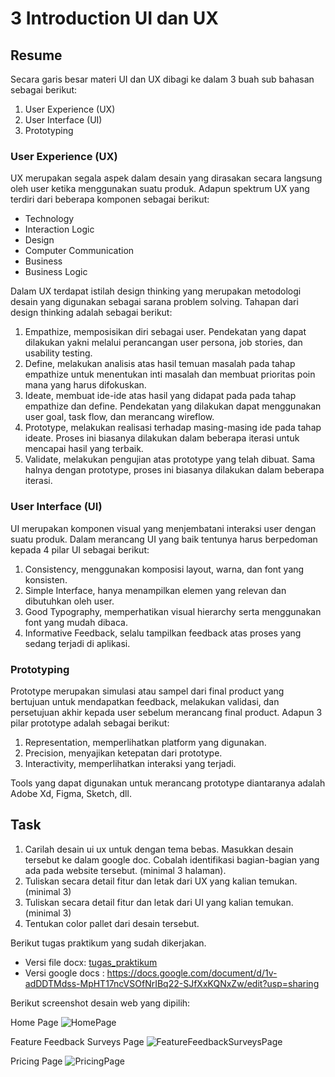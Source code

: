 # 3 Introduction UI dan UX

## Resume

Secara garis besar materi UI dan UX dibagi ke dalam 3 buah sub bahasan sebagai berikut:
1. User Experience (UX)
2. User Interface (UI)
3. Prototyping

### User Experience (UX)

UX merupakan segala aspek dalam desain yang dirasakan secara langsung oleh user ketika menggunakan suatu produk. Adapun spektrum UX yang terdiri dari beberapa komponen sebagai berikut:

- Technology
- Interaction Logic
- Design
- Computer Communication
- Business
- Business Logic

Dalam UX terdapat istilah design thinking yang merupakan metodologi desain yang digunakan sebagai sarana problem solving. Tahapan dari design thinking adalah sebagai berikut:

1. Empathize, memposisikan diri sebagai user. Pendekatan yang dapat dilakukan yakni melalui perancangan user persona, job stories, dan usability testing.
2. Define, melakukan analisis atas hasil temuan masalah pada tahap empathize untuk menentukan inti masalah dan membuat prioritas poin mana yang harus difokuskan.
3. Ideate, membuat ide-ide atas hasil yang didapat pada pada tahap empathize dan define. Pendekatan yang dilakukan dapat menggunakan user goal, task flow, dan merancang wireflow.
4. Prototype, melakukan realisasi terhadap masing-masing ide pada tahap ideate. Proses ini biasanya dilakukan dalam beberapa iterasi untuk mencapai hasil yang terbaik.
5. Validate, melakukan pengujian atas prototype yang telah dibuat. Sama halnya dengan prototype, proses ini biasanya dilakukan dalam beberapa iterasi.

### User Interface (UI)

UI merupakan komponen visual yang menjembatani interaksi user dengan suatu produk. Dalam merancang UI yang baik tentunya harus berpedoman kepada 4 pilar UI sebagai berikut:

1. Consistency, menggunakan komposisi layout, warna, dan font yang konsisten.
2. Simple Interface, hanya menampilkan elemen yang relevan dan dibutuhkan oleh user.
3. Good Typography, memperhatikan visual hierarchy serta menggunakan font yang mudah dibaca.
4. Informative Feedback, selalu tampilkan feedback atas proses yang sedang terjadi di aplikasi.

### Prototyping

Prototype merupakan simulasi atau sampel dari final product yang bertujuan untuk mendapatkan feedback, melakukan validasi, dan persetujuan akhir kepada user sebelum merancang final product. Adapun 3 pilar prototype adalah sebagai berikut:

1. Representation, memperlihatkan platform yang digunakan.
2. Precision, menyajikan ketepatan dari prototype.
3. Interactivity, memperlihatkan interaksi yang terjadi.

Tools yang dapat digunakan untuk merancang prototype diantaranya adalah Adobe Xd, Figma, Sketch, dll.

## Task

1. Carilah desain ui ux untuk dengan tema bebas. Masukkan desain tersebut ke dalam google doc. Cobalah identifikasi bagian-bagian yang ada pada website tersebut. (minimal 3 halaman).
2. Tuliskan secara detail fitur dan letak dari UX yang kalian temukan. (minimal 3)
3. Tuliskan secara detail fitur dan letak dari UI yang kalian temukan. (minimal 3)
4. Tentukan color pallet dari desain tersebut.

Berikut tugas praktikum yang sudah dikerjakan.
- Versi file docx: [tugas_praktikum](./praktikum/Tugas%20Praktikum%20UI_UX%20-%20Derry%20Dwi%20Aditya.docx)
- Versi google docs : https://docs.google.com/document/d/1v-adDDTMdss-MpHT17ncVSOfNrIBq22-SJfXxKQNxZw/edit?usp=sharing

Berikut screenshot desain web yang dipilih:

Home Page
![HomePage](./screenshots/HomePage.png)

Feature Feedback Surveys Page
![FeatureFeedbackSurveysPage](./screenshots/FeatureFeedbackSurveysPage.png)

Pricing Page
![PricingPage](./screenshots/PricingPage.png)
